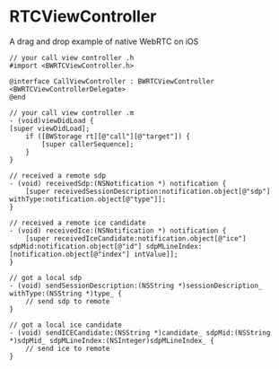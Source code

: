 # RTCViewController
A drag and drop example of native WebRTC on iOS

    // your call view controller .h
    #import <BWRTCViewController.h>

    @interface CallViewController : BWRTCViewController <BWRTCViewControllerDelegate>
    @end

    // your call view controller .m
    - (void)viewDidLoad {
    [super viewDidLoad];
        if ([BWStorage rt][@"call"][@"target"]) {
            [super callerSequence];
        }
    }

    // received a remote sdp
    - (void) receivedSdp:(NSNotification *) notification {
        [super receivedSessionDescription:notification.object[@"sdp"] withType:notification.object[@"type"]];
    }

    // received a remote ice candidate
    - (void) receivedIce:(NSNotification *) notification {
        [super receivedIceCandidate:notification.object[@"ice"] sdpMid:notification.object[@"id"] sdpMLineIndex:[notification.object[@"index"] intValue]];
    }

    // got a local sdp
    - (void) sendSessionDescription:(NSString *)sessionDescription_ withType:(NSString *)type_ {
        // send sdp to remote
    }

    // got a local ice candidate
    - (void) sendICECandidate:(NSString *)candidate_ sdpMid:(NSString *)sdpMid_ sdpMLineIndex:(NSInteger)sdpMLineIndex_ {
        // send ice to remote
    }
